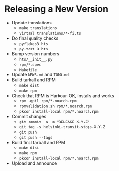 Releasing a New Version
=======================

 * Update translations
   - `make translations`
   - `virtaal translations/*-fi.ts`
 * Do final quality checks
   - `pyflakes3 hts`
   - `py.test-3 hts`
 * Bump version numbers
   - `hts/__init__.py`
   - `rpm/*.spec`
   - `Makefile`
 * Update `NEWS.md` and `TODO.md`
 * Build tarball and RPM
   - `make dist`
   - `make rpm`
 * Check that RPM is Harbour-OK, installs and works
   - `rpm -qpil rpm/*.noarch.rpm`
   - `rpmvalidation.sh rpm/*.noarch.rpm`
   - `pkcon install-local rpm/*.noarch.rpm`
 * Commit changes
   - `git commit -a -m "RELEASE X.Y.Z"`
   - `git tag -s helsinki-transit-stops-X.Y.Z`
   - `git push`
   - `git push --tags`
 * Build final tarball and RPM
   - `make dist`
   - `make rpm`
   - `pkcon install-local rpm/*.noarch.rpm`
 * Upload and announce

